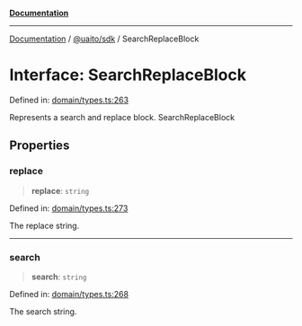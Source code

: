 [**Documentation**](../../../README.md)

***

[Documentation](../../../README.md) / [@uaito/sdk](../README.md) / SearchReplaceBlock

# Interface: SearchReplaceBlock

Defined in: [domain/types.ts:263](https://github.com/elribonazo/uaito/blob/105ccfc9cbfb60788b2df8f5af6264d141e7347a/packages/sdk/src/domain/types.ts#L263)

Represents a search and replace block.
 SearchReplaceBlock

## Properties

### replace

> **replace**: `string`

Defined in: [domain/types.ts:273](https://github.com/elribonazo/uaito/blob/105ccfc9cbfb60788b2df8f5af6264d141e7347a/packages/sdk/src/domain/types.ts#L273)

The replace string.

***

### search

> **search**: `string`

Defined in: [domain/types.ts:268](https://github.com/elribonazo/uaito/blob/105ccfc9cbfb60788b2df8f5af6264d141e7347a/packages/sdk/src/domain/types.ts#L268)

The search string.
